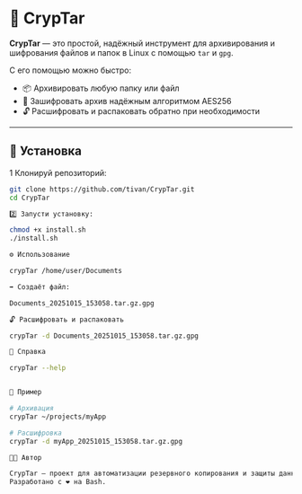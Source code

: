 # 🔐 CrypTar

**CrypTar** — это простой, надёжный инструмент для архивирования и шифрования файлов и папок в Linux с помощью `tar` и `gpg`.

С его помощью можно быстро:
- 📦 Архивировать любую папку или файл  
- 🔐 Зашифровать архив надёжным алгоритмом AES256  
- 🔓 Расшифровать и распаковать обратно при необходимости  

---

## 🚀 Установка

1 Клонируй репозиторий:
```bash
git clone https://github.com/tivan/CrypTar.git
cd CrypTar

2️⃣ Запусти установку:

chmod +x install.sh
./install.sh

⚙️ Использование

crypTar /home/user/Documents

➡️ Создаёт файл:

Documents_20251015_153058.tar.gz.gpg

🔓 Расшифровать и распаковать

crypTar -d Documents_20251015_153058.tar.gz.gpg

📖 Справка

crypTar --help


🧩 Пример

# Архивация
crypTar ~/projects/myApp

# Расшифровка
crypTar -d myApp_20251015_153058.tar.gz.gpg

🧑‍💻 Автор

CrypTar — проект для автоматизации резервного копирования и защиты данных.
Разработано с ❤️ на Bash.